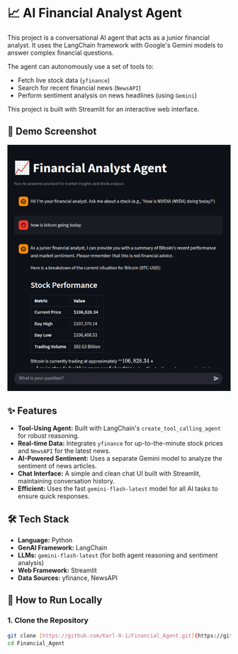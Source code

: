 # 📈 AI Financial Analyst Agent

This project is a conversational AI agent that acts as a junior financial analyst. It uses the LangChain framework with Google's Gemini models to answer complex financial questions.

The agent can autonomously use a set of tools to:
* Fetch live stock data (`yfinance`)
* Search for recent financial news (`NewsAPI`)
* Perform sentiment analysis on news headlines (using `Gemini`)

This project is built with Streamlit for an interactive web interface.

## 🤖 Demo Screenshot

![App Screenshot](demo.png)

## ✨ Features

* **Tool-Using Agent:** Built with LangChain's `create_tool_calling_agent` for robust reasoning.
* **Real-time Data:** Integrates `yfinance` for up-to-the-minute stock prices and `NewsAPI` for the latest news.
* **AI-Powered Sentiment:** Uses a separate Gemini model to analyze the sentiment of news articles.
* **Chat Interface:** A simple and clean chat UI built with Streamlit, maintaining conversation history.
* **Efficient:** Uses the fast `gemini-flash-latest` model for all AI tasks to ensure quick responses.

## 🛠️ Tech Stack

* **Language:** Python
* **GenAI Framework:** LangChain
* **LLMs:** `gemini-flash-latest` (for both agent reasoning and sentiment analysis)
* **Web Framework:** Streamlit
* **Data Sources:** yfinance, NewsAPI

## 🚀 How to Run Locally

### 1. Clone the Repository

```bash
git clone [https://github.com/Karl-0-1/Financial_Agent.git](https://github.com/Karl-0-1/Financial_Agent.git)
cd Financial_Agent
